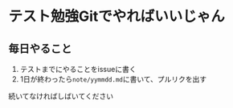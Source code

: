 # テスト勉強Gitでやればいいじゃん
## 毎日やること
1. テストまでにやることをissueに書く
2. 1日が終わったら`note/yymmdd.md`に書いて、プルリクを出す

続いてなければしばいてください